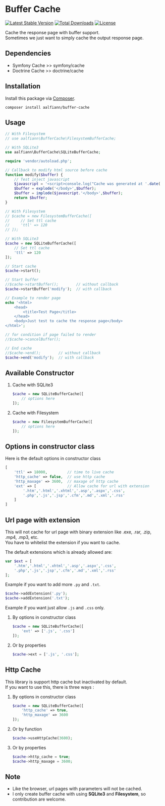 # Buffer Cache

[![Latest Stable Version](https://img.shields.io/packagist/v/aalfiann/buffer-cache.svg)](https://packagist.org/packages/aalfiann/buffer-cache)
[![Total Downloads](https://img.shields.io/packagist/dt/aalfiann/buffer-cache.svg)](https://packagist.org/packages/aalfiann/buffer-cache)
[![License](https://img.shields.io/packagist/l/aalfiann/buffer-cache.svg)](https://github.com/aalfiann/buffer-cache/blob/HEAD/LICENSE.md)

Cache the response page with buffer support.  
Sometimes we just want to simply cache the output response page.

## Dependencies
- Symfony Cache >> symfony/cache
- Doctrine Cache >> doctrine/cache

## Installation

Install this package via [Composer](https://getcomposer.org/).
```
composer install aalfiann/buffer-cache
```

## Usage
```php
// With Filesystem
// use aalfiann\BufferCache\FilesystemBufferCache;

// With SQLite3
use aalfiann\BufferCache\SQLiteBufferCache;

require 'vendor/autoload.php';

// Callback to modify html source before cache
function modify($buffer) {
    // Test inject javascript
    $javascript = '<script>console.log("Cache was generated at '.date('Y-m-d H:i:s').'")</script>';
    $buffer = explode('</body>',$buffer);
    $buffer = implode($javascript.'</body>',$buffer);
    return $buffer;
}

// With Filesystem
// $cache = new FilesystemBufferCache([
//     // Set ttl cache
//     'ttl' => 120
// ]);

// With SQLite3
$cache = new SQLiteBufferCache([
    // Set ttl cache
    'ttl' => 120
]);

// Start cache
$cache->start();

// Start buffer
//$cache->startBuffer();        // without callback
$cache->startBuffer('modify');  // with callback

// Example to render page
echo '<html>
    <head>
        <title>Test Page</title>
    </head>
    <body>Just test to cache the response page</body>
</html>';

// for condition if page failed to render
//$cache->cancelBuffer();

// End cache
//$cache->end();        // without callback
$cache->end('modify');  // with callback
```

## Available Constructor
1. Cache with SQLite3
    ```php
    $cache = new SQLiteBufferCache([
        // options here
    ]);
    ```

2. Cache with Filesystem
    ```php
    $cache = new FilesystemBufferCache([
        // options here
    ]);
    ```

## Options in constructor class
Here is the default options in constructor class
```php
[
    'ttl' => 18000,         // time to live cache
    'http_cache' => false,  // use http cache
    'http_maxage' => 3600,  // maxage of http cache
    'ext' => [              // Allow cache for url with extension 
        '.htm','.html','.xhtml','.asp','.aspx','.css',
        '.php','.js','.jsp','.cfm','.md','.xml','.rss'
    ]
]
```

## Url page with extension
This will not cache for url page with binary extension like .exe, .rar, .zip, .mp4, .mp3, etc.  
You have to whitelist the extension if you want to cache.  

The default extensions which is already allowed are:
```php
var $ext = [
    '.htm','.html','.xhtml','.asp','.aspx','.css',
    '.php','.js','.jsp','.cfm','.md','.xml','.rss'
];
```

Example if you want to add more `.py` and `.txt`.
```php
$cache->addExtension('.py');
$cache->addExtension('.txt');
```

Example if you want just allow `.js` and `.css` only.

1. By options in constructor class
    ```php
    $cache = new SQLiteBufferCache([
        'ext' => ['.js', '.css']
    ]);
    ```

2. Or by properties
    ```php
    $cache->ext = ['.js', '.css'];
    ```

## Http Cache
This library is support http cache but inactivated by default.  
If you want to use this, there is three ways :

1. By options in constructor class
    ```php
    $cache = new SQLiteBufferCache([
        'http_cache' => true,
        'http_maxage' => 3600
    ]);
    ```

2. Or by function
    ```php
    $cache->useHttpCache(3600);
    ```

3. Or by properties
    ```php
    $cache->http_cache = true;
    $cache->http_maxage = 3600;
    ```


## Note
- Like the browser, url pages with parameters will not be cached.
- I only create buffer cache with using **SQLite3** and **Filesystem**, so contribution are welcome.